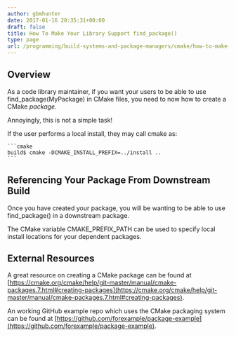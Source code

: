 ```yaml
---
author: gbmhunter
date: 2017-01-16 20:35:31+00:00
draft: false
title: How To Make Your Library Support find_package()
type: page
url: /programming/build-systems-and-package-managers/cmake/how-to-make-your-library-support-find_package
---
```


## Overview

As a code library maintainer, if you want your users to be able to use find_package(MyPackage) in CMake files, you need to now how to create a CMake _package_.

Annoyingly, this is not a simple task!

If the user performs a local install, they may call cmake as:

    ```cmake
    build$ cmake -DCMAKE_INSTALL_PREFIX=../install ..
    ```

## Referencing Your Package From Downstream Build

Once you have created your package, you will be wanting to be able to use find_package() in a downstream package.

The CMake variable CMAKE_PREFIX_PATH can be used to specify local install locations for your dependent packages.

## External Resources

A great resource on creating a CMake package can be found at [https://cmake.org/cmake/help/git-master/manual/cmake-packages.7.html#creating-packages](https://cmake.org/cmake/help/git-master/manual/cmake-packages.7.html#creating-packages).

An working GitHub example repo which uses the CMake packaging system can be found at [https://github.com/forexample/package-example](https://github.com/forexample/package-example).

